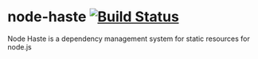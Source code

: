 # node-haste [![Build Status](https://travis-ci.org/facebook/node-haste.png?branch=master)](https://travis-ci.org/facebook/node-haste)

Node Haste is a dependency management system for static resources for node.js
